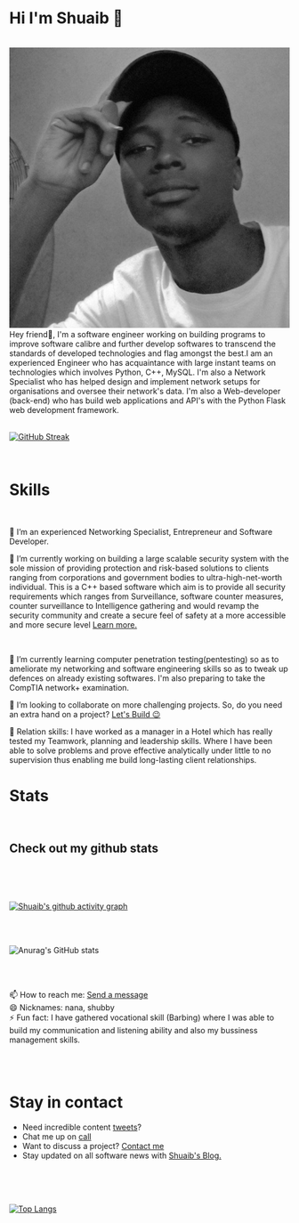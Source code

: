 <div><h1>Hi I'm Shuaib 👋</h1></div>
</br>
</hr>

<img src="https://raw.githubusercontent.com/Yusuf-A-Shuaib/Yusuf-A-Shuaib/main/shuaib.jpg" alt="Banner of my self">

</hr>
Hey friend👋, I'm a software engineer working on building programs to improve software calibre and further develop softwares to transcend the standards of developed technologies and flag amongst the best.I am an experienced Engineer who has acquaintance with large instant teams on technologies which involves Python, C++, MySQL. I'm also a Network Specialist who has helped design and implement network setups for organisations and oversee their network's data. I'm also a Web-developer (back-end) who has build web applications and API's with the Python Flask web development framework.

<!-- INTELLIGENCE CONSULTANCY</br>
Analytical and problem-solving skills -->
</br>
</br>


[![GitHub Streak](http://github-readme-streak-stats.herokuapp.com?user=Yusuf-A-Shuaib&theme=neon-dark&border=3c977a&date_format=M%20j%5B%2C%20Y%5D)](https://git.io/streak-stats)

</br>

<div><h1>Skills</h1></div>
</br>

🤔 I’m an experienced Networking Specialist, Entrepreneur and Software Developer.
</br>

🔭 I’m currently working on building a large scalable security system with the sole mission of providing protection and risk-based solutions to clients ranging from corporations and government bodies to ultra-high-net-worth individual. This is a C++ based software which aim is to provide all security requirements which ranges from Surveillance, software counter measures, counter surveillance to Intelligence gathering and would revamp the security community and create a secure feel of safety at a more accessible and more secure level <a href="#">Learn more.</a>
</br>

</br>

🌱 I’m currently learning computer penetration testing(pentesting) so as to ameliorate my networking and software engineering skills so as to tweak up defences on already existing softwares. I'm also preparing to take the CompTIA network+ examination.
</br>

👯 I’m looking to collaborate on more challenging projects. So, do you need an extra hand on a project? <a href="mailto:shuaibudeenyusuf@gmail.com">Let's Build 😉</a>
</br>

💬 Relation skills: I have worked as a manager in a Hotel which has really tested my Teamwork, planning and leadership skills. Where I have been able to solve problems and prove effective analytically under little to no supervision thus enabling me build long-lasting client relationships.
</br>


<div><h1>Stats</h1></div>
</br>
<h2>Check out my github stats</h2>
</br>
</br>

</hr>
</br>

[![Shuaib's github activity graph](https://activity-graph.herokuapp.com/graph?username=Yusuf-A-Shuaib&count_private=true&theme=react-dark&custom_title=Shuaib's%20Contribution%20Graph)](https://github.com/Yusuf-A-Shuaib/Yusuf-A-Shuaib)

</br>
</hr>
</br>


![Anurag's GitHub stats](https://github-readme-stats.vercel.app/api?username=Yusuf-A-Shuaib&count_private=true&show_icons=true&theme=merko)

</br>
</hr>
</br>

📫 How to reach me: <a href="mailto:shuaibudeenyusuf@gmail.com">Send a message</a>
</br>
😄 Nicknames: nana, shubby</br>
⚡ Fun fact: I have gathered vocational skill (Barbing) where I was able to build my communication and listening ability and also my bussiness management skills. </br>

</br>
</br>

<h1>Stay in contact</h1>
</hr>

- Need incredible content <a href="https://twitter.com/Yusuf_A_Shuaib">tweets</a>?
- Chat me up on <a href="tel:08189256396">call</a></br>
- Want to discuss a project? <a href = "mailto:shuaibudeenyusuf@gmail.com?subject = Feedback&body = Message">Contact me</a>
- Stay updated on all software news with <a href="">Shuaib's Blog.</a>

</br>
</br>
</hr>
</br>

[![Top Langs](https://github-readme-stats.vercel.app/api/top-langs/?username=Yusuf-A-Shuaib&langs_count=6&count_private=true&layout=compact)](https://github.com/Yusuf-A-Shuaib/Yusuf-A-Shuaib)

</br>
</hr>
</br>
 





